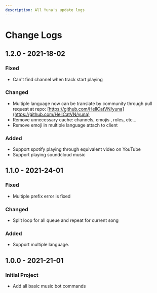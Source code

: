 ```yaml
---
description: All Yuna's update logs
---
```


# Change Logs

## 1.2.0 - 2021-18-02

### Fixed

* Can't find channel when track start playing

### Changed

* Multiple language now can be translate by community through pull request at repo: [https://github.com/HellCatVN/yuna](https://github.com/HellCatVN/yuna)
* Remove unnecessary cache: channels, emojis , roles, etc...
* Remove emoji in multiple language attach to client

### Added

* Support spotify playing through equivalent video on YouTube
* Support playing soundcloud music

## 1.1.0 - 2021-24-01

### Fixed

* Multiple prefix error is fixed

### Changed

* Split loop for all queue and repeat for current song

### Added

* Support multiple language.

## 1.0.0 - 2021-21-01

### Initial Project

* Add all basic music bot commands



